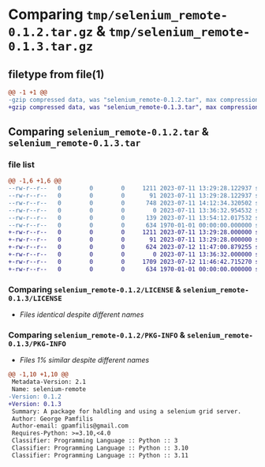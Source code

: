 # Comparing `tmp/selenium_remote-0.1.2.tar.gz` & `tmp/selenium_remote-0.1.3.tar.gz`

## filetype from file(1)

```diff
@@ -1 +1 @@
-gzip compressed data, was "selenium_remote-0.1.2.tar", max compression
+gzip compressed data, was "selenium_remote-0.1.3.tar", max compression
```

## Comparing `selenium_remote-0.1.2.tar` & `selenium_remote-0.1.3.tar`

### file list

```diff
@@ -1,6 +1,6 @@
--rw-r--r--   0        0        0     1211 2023-07-11 13:29:28.122937 selenium_remote-0.1.2/LICENSE
--rw-r--r--   0        0        0       91 2023-07-11 13:29:28.122937 selenium_remote-0.1.2/README.md
--rw-r--r--   0        0        0      748 2023-07-11 14:12:34.320502 selenium_remote-0.1.2/pyproject.toml
--rw-r--r--   0        0        0        0 2023-07-11 13:36:32.954532 selenium_remote-0.1.2/selenium_remote/__init__.py
--rw-r--r--   0        0        0      139 2023-07-11 13:54:12.017532 selenium_remote-0.1.2/selenium_remote/main.py
--rw-r--r--   0        0        0      634 1970-01-01 00:00:00.000000 selenium_remote-0.1.2/PKG-INFO
+-rw-r--r--   0        0        0     1211 2023-07-11 13:29:28.000000 selenium_remote-0.1.3/LICENSE
+-rw-r--r--   0        0        0       91 2023-07-11 13:29:28.000000 selenium_remote-0.1.3/README.md
+-rw-r--r--   0        0        0      624 2023-07-12 11:47:00.879255 selenium_remote-0.1.3/pyproject.toml
+-rw-r--r--   0        0        0        0 2023-07-11 13:36:32.000000 selenium_remote-0.1.3/selenium_remote/__init__.py
+-rw-r--r--   0        0        0     1709 2023-07-12 11:46:42.715270 selenium_remote-0.1.3/selenium_remote/main.py
+-rw-r--r--   0        0        0      634 1970-01-01 00:00:00.000000 selenium_remote-0.1.3/PKG-INFO
```

### Comparing `selenium_remote-0.1.2/LICENSE` & `selenium_remote-0.1.3/LICENSE`

 * *Files identical despite different names*

### Comparing `selenium_remote-0.1.2/PKG-INFO` & `selenium_remote-0.1.3/PKG-INFO`

 * *Files 1% similar despite different names*

```diff
@@ -1,10 +1,10 @@
 Metadata-Version: 2.1
 Name: selenium-remote
-Version: 0.1.2
+Version: 0.1.3
 Summary: A package for haldling and using a selenium grid server.
 Author: George Pamfilis
 Author-email: gpamfilis@gmail.com
 Requires-Python: >=3.10,<4.0
 Classifier: Programming Language :: Python :: 3
 Classifier: Programming Language :: Python :: 3.10
 Classifier: Programming Language :: Python :: 3.11
```

